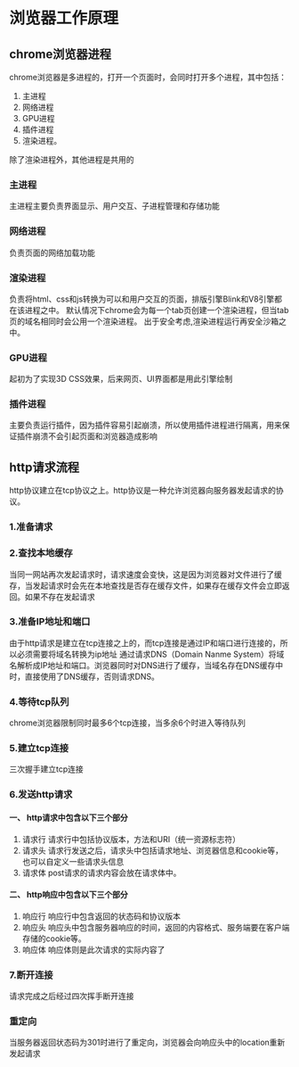 # 浏览器工作原理

## chrome浏览器进程

chrome浏览器是多进程的，打开一个页面时，会同时打开多个进程，其中包括：
1. 主进程
2. 网络进程
3. GPU进程
4. 插件进程
5. 渲染进程。

除了渲染进程外，其他进程是共用的
### 主进程
主进程主要负责界面显示、用户交互、子进程管理和存储功能

### 网络进程
负责页面的网络加载功能

### 渲染进程
负责将html、css和js转换为可以和用户交互的页面，排版引擎Blink和V8引擎都在该进程之中。
默认情况下chrome会为每一个tab页创建一个渲染进程，但当tab页的域名相同时会公用一个渲染进程。
出于安全考虑,渲染进程运行再安全沙箱之中。

### GPU进程
起初为了实现3D CSS效果，后来网页、UI界面都是用此引擎绘制

### 插件进程
主要负责运行插件，因为插件容易引起崩溃，所以使用插件进程进行隔离，用来保证插件崩溃不会引起页面和浏览器造成影响

## http请求流程
http协议建立在tcp协议之上。http协议是一种允许浏览器向服务器发起请求的协议。

### 1.准备请求
### 2.查找本地缓存
当同一网站再次发起请求时，请求速度会变快，这是因为浏览器对文件进行了缓存，当发起请求时会先在本地查找是否存在缓存文件，如果存在缓存文件会立即返回。如果不存在发起请求
### 3.准备IP地址和端口
由于http请求是建立在tcp连接之上的，而tcp连接是通过IP和端口进行连接的，所以必须需要将域名转换为ip地址
通过请求DNS（Domain Nanme System）将域名解析成IP地址和端口。浏览器同时对DNS进行了缓存，当域名存在DNS缓存中时，直接使用了DNS缓存，否则请求DNS。
### 4.等待tcp队列
chrome浏览器限制同时最多6个tcp连接，当多余6个时进入等待队列
### 5.建立tcp连接
三次握手建立tcp连接
### 6.发送http请求

#### 一、 http请求中包含以下三个部分
 1. 请求行
  请求行中包括协议版本，方法和URI（统一资源标志符）
 2. 请求头
 请求行发送之后，请求头中包括请求地址、浏览器信息和cookie等，也可以自定义一些请求头信息
 3. 请求体
 post请求的请求内容会放在请求体中。
 
#### 二、 http响应中包含以下三个部分
1. 响应行
响应行中包含返回的状态码和协议版本
2. 响应头
响应头中包含服务器响应的时间，返回的内容格式、服务端要在客户端存储的cookie等。
3. 响应体
响应体则是此次请求的实际内容了
### 7.断开连接
请求完成之后经过四次挥手断开连接
### 重定向
当服务器返回状态码为301时进行了重定向，浏览器会向响应头中的location重新发起请求
